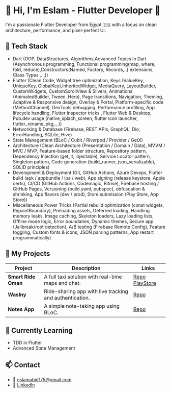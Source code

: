 # 👋 Hi, I'm Eslam - Flutter Developer 💙

I'm a passionate Flutter Developer from Egypt 🇪🇬 with a focus on clean architecture, performance, and pixel-perfect UI.

## 🚀 Tech Stack
- Dart (OOP, DataStructures, Algorithms,Advanced Topics in Dart (Asynchronous programming, Functional programming(map, where, fold, reduce),Constructors(Named, Factory, Records,..)         extensions, Class Types ,...))
- Flutter (Clean Code, Widget tree optimization, Keys (ValueKey, UniqueKey, GlobalKey),InheritedWidget, MediaQuery, LayoutBuilder, CustomWidgets, CustomScrollView & Slivers, Animations     (AnimatedBuilder, Tween, Hero), Page transitions, Navigation, Theming, Adaptive & Responsive design, Overlay & Portal, Platform-specific code (MethodChannel), DevTools debugging,         Performance profiling, App lifecycle handling, Flutter Inspector tricks , Flutter Web & Desktop, Pub.dev usage (native_splach_screen, flutter icon launcher, flutter_rename_pkg,...))
- Networking & Database  (Firebase, REST APIs, GraphQL, Dio, ErrorHandling, SQLite, Hive)
- State Management (BLoC / Cubit / Riverpod / Provider / GetX)
- Architecture (Clean Architecture (Presentation / Domain / Data), MVVM / MVC / MVP, Feature-based folder structure, Repository pattern, Dependency Injection (get_it, injectable),          Service Locator pattern, Singleton pattern, Code generation (build_runner, json_serializable), SOLID principles)
- Development & Deployment (Git, GitHub Actions, Azure Devops, Flutter build (apk / appbundle / ipa / web), App signing (release keystore, Apple certs), CI/CD (GitHub Actions, Codemagic,   Bitrise), Firebase hosting / GitHub Pages, Versioning (build.yaml, pubspec), obfuscation & shrinking, App flavors (dev / prod), Store submission (Play Store, App Store))
- Miscellaneous Power Tricks (Partial rebuild optimization (const widgets, RepaintBoundary), Preloading assets, Deferred loading, Handling memory leaks, Image caching, Skeleton loaders,    Lazy loading lists, Offline mode logic, Error boundaries, Dynamic themes, Secure app (Jailbreak/root detection), A/B testing (Firebase Remote Config), Feature toggling, Custom fonts &    icons, JSON parsing patterns, App restart programmatically)


## 📱 My Projects

| Project | Description | Links |
|--------|-------------|-------|
| **Smart Ride Oman** | A full taxi solution with real-time maps and chat. | [Repo](link) [PlayStore](link) |
| **Waslny** | Ride-sharing app with live tracking and authentication. | [Repo](link) |
| **Notes App** | A simple note-taking app using BLoC. | [Repo](link) |

## 🧠 Currently Learning
- TDD in Flutter
- Advanced State Management

## 📫 Contact
- 📧 eslamabid175@gmail.com
- 💼 [LinkedIn](https://www.linkedin.com/in/eslamaped/)


